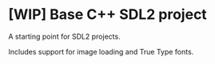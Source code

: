 # [WIP] Base C++ SDL2 project
A starting point for SDL2 projects.

Includes support for image loading and  True Type fonts.

